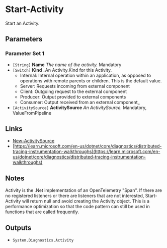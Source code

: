 # Start-Activity

Start an Activity.

## Parameters

### Parameter Set 1

- `[String]` **Name** _The name of the activity._ Mandatory
- `[Switch]` **Kind** _An Activity.Kind for this Activity.
  - Internal: Internal operation within an application, as opposed to operations with remote parents or children. This is the default value.
  - Server: Requests incoming from external component
  - Client: Outgoing request to the external component
  - Producer: Output provided to external components
  - Consumer: Output received from an external component_ 
- `[ActivitySource]` **ActivitySource** _An ActivitySource._ Mandatory, ValueFromPipeline

## Links

- [New-ActivitySource](New-ActivitySource.md)
- [https://learn.microsoft.com/en-us/dotnet/core/diagnostics/distributed-tracing-instrumentation-walkthroughs](https://learn.microsoft.com/en-us/dotnet/core/diagnostics/distributed-tracing-instrumentation-walkthroughs)

## Notes

Activity is the .Net implementation of an OpenTelemetry "Span".
If there are no registered listeners or there are listeners that are not interested, Start-Activity
will return null and avoid creating the Activity object. This is a performance optimization so that
the code pattern can still be used in functions that are called frequently.

## Outputs

- `System.Diagnostics.Activity`
